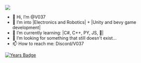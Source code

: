 ![](https://komarev.com/ghpvc/?V037&style=flat-square&color-00d6b3)
- 👋 Hi, I’m @V037
- 👀 I’m into |Electronics and Robotics| + |Unity and bevy game development|
- 🌱 I’m currently learning: |C#, C++, PY, JS, 🦀|
- 💞️ I’m looking for something that still doesn't exist...
- 📫 How to reach me: Discord/V037


[![Years Badge](https://badges.pufler.dev/years/pujux)](https://badges.pufler.dev)
